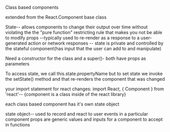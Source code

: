 Class based components 

extended from the React.Component base class

State-- allows components to change their output over time without violating the the "pure function" restricting rule that makes you not be able to modify props 
--typically used to re-render as a response to a user-generated action or network responses
-- state is private and controlled by the stateful component(has input that the user can add to and manipulate)

Need a constructor for the class and a super()- both have props as parameters

To access state, we call this.state.propertyName but to set state we invoke the setState() method and that re-renders the component that was changed

your import statement for react changes:
import React, { Component } from 'react'-- {component is a class  inside of the react library}

each class based component has it's own state object

state object-- used to record and react to user events in a particular component
props are generic values and inputs for a component to accept in functions
